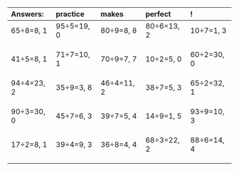 | Answers: | practice | makes | perfect | ! |
| :--- | :--- | :--- | :--- | :--- |
| 65÷8=8, 1 | 95÷5=19, 0 | 80÷9=8, 8 | 80÷6=13, 2 | 10÷7=1, 3 | 
|   |   |   |   |   | 
|   |   |   |   |   | 
|   |   |   |   |   | 
| 41÷5=8, 1 | 71÷7=10, 1 | 70÷9=7, 7 | 10÷2=5, 0 | 60÷2=30, 0 | 
|   |   |   |   |   | 
|   |   |   |   |   | 
|   |   |   |   |   | 
| 94÷4=23, 2 | 35÷9=3, 8 | 46÷4=11, 2 | 38÷7=5, 3 | 65÷2=32, 1 | 
|   |   |   |   |   | 
|   |   |   |   |   | 
|   |   |   |   |   | 
| 90÷3=30, 0 | 45÷7=6, 3 | 39÷7=5, 4 | 14÷9=1, 5 | 93÷9=10, 3 | 
|   |   |   |   |   | 
|   |   |   |   |   | 
|   |   |   |   |   | 
| 17÷2=8, 1 | 39÷4=9, 3 | 36÷8=4, 4 | 68÷3=22, 2 | 88÷6=14, 4 | 
|   |   |   |   |   | 
|   |   |   |   |   | 
|   |   |   |   |   | 
